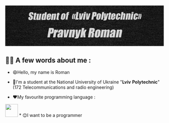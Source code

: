 ![Header](https://github.com/Zidan4ik/Zidan4ik/blob/main/assets/photo_2023-02-07_19-56-07.jpg)

## 👨‍💻 A few words about me :
 * 😄Hello, my name is Roman
 
 * 👀I'm a student at the National University of Ukraine "__Lviv__ __Polytechnic__"(172 Telecommunications and radio engineering)
 * ❤️My favourite programming language :
 <img src="https://img.icons8.com/color/344/java-coffee-cup-logo--v1.png" width="40" height = "41" >
 * 😌I want to be a programmer 



